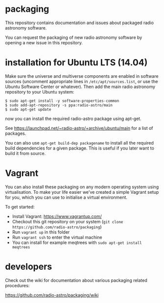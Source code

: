 # packaging
This repository contains documentation and issues about packaged radio astronomy software. 

You can request the packaging of new radio astronomy software by opening a new issue in this repository.


# installation for Ubuntu LTS (14.04)

Make sure the universe and multiverse components are enabled in software sources (uncomment appropriate lines in ``/etc/apt/sources.list``, or use the Ubuntu Software Center or whatever). Then add the main radio astronomy repository to your Ubuntu system:

    $ sudo apt-get install -y software-properties-common
    $ sudo add-apt-repository -s ppa:radio-astro/main
    $ sudo apt-get update

now you can install the required radio-astro package using apt-get.

See https://launchpad.net/~radio-astro/+archive/ubuntu/main for a list of packages.

You can also use ``apt-get build-dep packagename`` to install all the required build dependencies for a given package. This is useful if you later want to build it from source.


# Vagrant

You can also install these packaging on any modern operating system using
virtualisation. To make your life easier we've created a simple Vagrant
setup for you, which you can use to initialise a virtual environment.

To get started:

 * Install Vagrant: https://www.vagrantup.com/
 * Checkout this git repository on your system (`git clone https://github.com/radio-astro/packaging`)
 * Run `vagrant up` in this folder
 * Run `vagrant ssh` to enter the virtual machine
 * You can install for example meqtrees with `sudo apt-get install meqtrees`


# developers

Check out the wiki for  documentation about various packaging related procedures:

https://github.com/radio-astro/packaging/wiki
